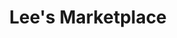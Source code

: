 ---
title: "Lee's Marketplace"
url: /north-ogden/lees-marketplace-washington-boulevard/
shop: supermarket
---